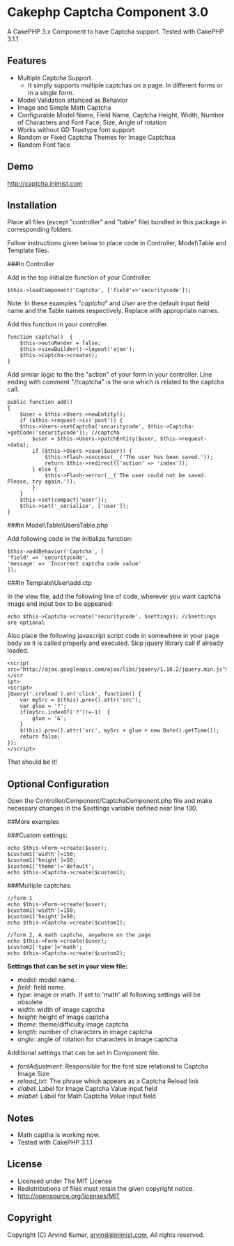 Cakephp Captcha Component 3.0
=============================

A CakePHP 3.x Component to have Captcha support. Tested with CakePHP 3.1.1

Features
--------------------
* Multiple Captcha Support.
	- It simply supports multiple captchas on a page. In different forms or in a single form.
* Model Validation attahced as Behavior
* Image and Simple Math Captcha
* Configurable Model Name, Field Name, Captcha Height, Width, Number of Characters and Font Face, Size, Angle of rotation
* Works without GD Truetype font support
* Random or Fixed Captcha Themes for Image Captchaa
* Random Font face

Demo
--------------------
http://captcha.inimist.com


Installation
--------------------

Place all files (except "controller" and "table" file) bundled in this package in corresponding folders.

Follow instructions given below to place code in Controller, Model\Table and Template files.

###In Controller

Add in the top initialize function of your Controller.

    $this->loadComponent('Captcha', ['field'=>'securitycode']);

Note: In these examples "*captcha*" and *User* are the default input field name and the Table names respectively. Replace with appropriate names.

Add this function in your controller.

    function captcha()	{
        $this->autoRender = false;
        $this->viewBuilder()->layout('ajax');
        $this->Captcha->create();
    }

Add similar logic to the the "action" of your form in your controller. Line ending with comment "//captcha" is the one which is related to the captcha call.

    public function add()
    {
        $user = $this->Users->newEntity();
        if ($this->request->is('post')) {
	    $this->Users->setCaptcha('securitycode', $this->Captcha->getCode('securitycode')); //captcha
            $user = $this->Users->patchEntity($user, $this->request->data);
            if ($this->Users->save($user)) {
                $this->Flash->success(__('The user has been saved.'));
                return $this->redirect(['action' => 'index']);
            } else {
                $this->Flash->error(__('The user could not be saved. Please, try again.'));
            }
        }
        $this->set(compact('user'));
        $this->set('_serialize', ['user']);
    }


###In Model\Table\UsersTable.php

Add following code in the initialize function:

	$this->addBehavior('Captcha', [
	'field' => 'securitycode',
	'message' => 'Incorrect captcha code value'
	]);

###In Template\User\add.ctp

In the view file, add the following line of code, wherever you want captcha image and input box to be appeared:

    echo $this->Captcha->create('securitycode', $settings); //$settings are optional

Also place the following javascript script code in somewhere in your page body so it is called properly and executed. Skip jquery library call if already loaded.

    <script 
    src="http://ajax.googleapis.com/ajax/libs/jquery/1.10.2/jquery.min.js"></scr
    ipt>
    <script>
    jQuery('.creload').on('click', function() {
        var mySrc = $(this).prev().attr('src');
        var glue = '?';
        if(mySrc.indexOf('?')!=-1)  {
            glue = '&';
        }
        $(this).prev().attr('src', mySrc + glue + new Date().getTime());
        return false;
    });
    </script>

That should be it!

Optional Configuration
--------------------
Open the Controller/Component/CaptchaComponent.php file and make necessary changes in the $settings variable defined near line 130.

##More examples

###Custom settings:

    echo $this->Form->create($user);
    $custom1['width']=150;
    $custom1['height']=50;
    $custom1['theme']='default';
    echo $this->Captcha->create($custom1);

###Multiple captchas:

    //form 1
    echo $this->Form->create($user);
    $custom1['width']=150;
    $custom1['height']=50;
    echo $this->Captcha->create($custom1);

    //form 2, A math captcha, anywhere on the page
    echo $this->Form->create($user);
    $custom2['type']='math';
    echo $this->Captcha->create($custom2);


**Settings that can be set in your view file:**

* *model*: model name.
* *field*: field name.
* *type*: image or math. If set to 'math' all following settings will be 
obsolete
* *width*: width of image captcha
* *height*: height of image captcha
* *theme*: theme/difficulty image captcha
* *length*: number of characters in image captcha
* *angle*: angle of rotation for characters in image captcha

Additional settings that can be set in Component file.

* *fontAdjustment*: Responsible for the font size relational to Captcha Image 
Size
* *reload_txt*: The phrase which appears as a Captcha Reload link
* *clabel*: Label for Image Captcha Value input field
* *mlabel*: Label for Math Captcha Value input field

Notes
--------------------
* Math captha is working now.
* Tested with CakePHP 3.1.1

License
--------------------
* Licensed under The MIT License
* Redistributions of files must retain the given copyright notice.
* http://opensource.org/licenses/MIT


Copyright
--------------------
Copyright (C) Arvind Kumar, arvind@inimist.com, All rights reserved.